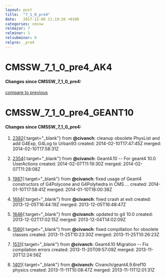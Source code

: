 ```yaml
---
layout: post
title:  "7_1_0_pre4"
date:   2017-12-06 11:19:26 +0100
categories: cmssw
relmajor: 7
relminor: 1
relsubminor: 0
relpre: _pre4
---
```


# CMSSW_7_1_0_pre4_AK4
#### Changes since CMSSW_7_1_0_pre4:

[compare to previous](https://github.com/cms-sw/cmssw/compare/CMSSW_7_1_0_pre4...CMSSW_7_1_0_pre4_AK4)


# CMSSW_7_1_0_pre4_GEANT10
#### Changes since CMSSW_7_1_0_pre4:

1. [2382](http://github.com/cms-sw/cmssw/pull/2382){:target="_blank"}  from **@civanch**: cleanup obsolete PhysList and add G4Exp, G4Log to Urban93 created: 2014-02-10T17:47:45Z merged: 2014-02-10T17:58:31Z

1. [2354](http://github.com/cms-sw/cmssw/pull/2354){:target="_blank"}  from **@civanch**: Geant4.10 -- For geant4 10.0 UserActions created: 2014-02-07T11:19:30Z merged: 2014-02-07T11:28:08Z

1. [1987](http://github.com/cms-sw/cmssw/pull/1987){:target="_blank"}  from **@civanch**: fixed usage of Geant4 constructors of G4Polycone and G4Polyhedra in CMS ... created: 2014-01-10T17:58:41Z merged: 2014-01-10T18:00:38Z

1. [1684](http://github.com/cms-sw/cmssw/pull/1684){:target="_blank"}  from **@civanch**: fixed crash at exit created: 2013-12-05T16:44:19Z merged: 2013-12-05T16:48:47Z

1. [1646](http://github.com/cms-sw/cmssw/pull/1646){:target="_blank"}  from **@civanch**: updated to g4 10.0 created: 2013-12-02T17:02:15Z merged: 2013-12-04T14:02:09Z

1. [1580](http://github.com/cms-sw/cmssw/pull/1580){:target="_blank"}  from **@civanch**: fixed compillation for obsolete classes created: 2013-11-25T10:23:30Z merged: 2013-11-25T10:26:23Z

1. [1531](http://github.com/cms-sw/cmssw/pull/1531){:target="_blank"}  from **@civanch**: Geant4.10 Migration -- Fix compilation errors created: 2013-11-20T09:57:09Z merged: 2013-11-20T12:24:56Z

1. [1401](http://github.com/cms-sw/cmssw/pull/1401){:target="_blank"}  from **@civanch**: Civanch/geant4.9.6ref10 physics created: 2013-11-11T10:08:47Z merged: 2013-11-11T12:01:31Z
